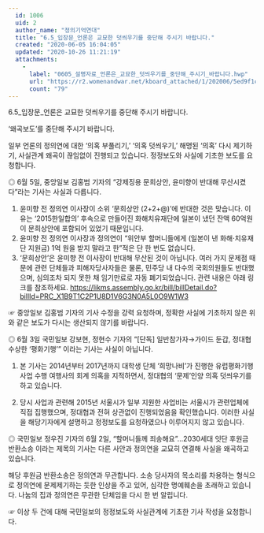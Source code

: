 ```yaml
---
  id: 1006
  uid: 2
  author_name: "정의기억연대"
  title: "6.5_입장문_언론은 교묘한 덧씌우기를 중단해 주시기 바랍니다."
  created: "2020-06-05 16:04:05"
  updated: "2020-10-26 11:21:19"
  attachments: 
    - 
      label: "0605_설명자료_언론은_교묘한_덧씌우기를_중단해_주시기_바랍니다.hwp"
      url: "https://r2.womenandwar.net/kboard_attached/1/202006/5ed9f1c832d678071298.hwp"
      count: "79"
---
```

6.5_입장문_언론은 교묘한 덧씌우기를 중단해 주시기 바랍니다.


‘왜곡보도’를 중단해 주시기 바랍니다. 

일부 언론의 정의연에 대한 ‘의혹 부풀리기,’ ‘의혹 덧씌우기,’ 해명된 ‘의혹’ 다시 제기하기, 사실관계 왜곡이 끊임없이 진행되고 있습니다. 
정정보도와 사실에 기초한 보도를 요청합니다. 

◎ 6월 5일, 중앙일보 김홍범 기자의 “강제징용 문희상안, 윤미향이 반대해 무산시켰다”라는 기사는 사실과 다릅니다. 

1. 윤미향 전 정의연 이사장이 소위 ‘문희상안 (2+2+@)’에 반대한 것은 맞습니다. 이유는 ‘2015한일합의’ 후속으로 만들어진 화해치유재단에 일본이 냈던 잔액 60억원이 문희상안에 포함되어 있었기 때문입니다. 
2. 윤미향 전 정의연 이사장과 정의연이 “위안부 할머니들에게 (일본이 낸 화해·치유재단 지원금) 1억 원을 받지 말라고 한”적은 단 한 번도 없습니다. 
3. ‘문희상안’은 윤미향 전 이사장이 반대해 무산된 것이 아닙니다. 여러 가지 문제점 때문에 관련 단체들과 피해자당사자들은 물론, 민주당 내 다수의 국회의원들도 반대했으며, 심의조차 되지 못한 채 임기만료로 자동 폐기되었습니다. 관련 내용은 아래 링크를 참조하세요.
 https://likms.assembly.go.kr/bill/billDetail.do?billId=PRC_X1B9T1C2P1U8D1V6G3N0A5L0O9W1W3

☞ 중앙일보 김홍범 기자의 기사 수정을 강력 요청하며, 정확한 사실에 기초하지 않은 위와 같은 보도가 다시는 생산되지 않기를 바랍니다. 

◎ 6월 3일 국민일보 강보현, 정현수 기자의 “\[단독\] 일반참가자→가이드 둔갑, 정대협 수상한 ‘평화기행’” 이라는 기사는 사실이 아닙니다. 

1. 본 기사는 2014년부터 2017년까지 대학생 단체 ‘희망나비’가 진행한 유럽평화기행 사업 수행 여행사의 회계 의혹을 지적하면서, 정대협의 ‘문제’인양 의혹 덧씌우기를 하고 있습니다.
 
2. 당시 사업과 관련해 2015년 서울시가 일부 지원한 사업비는 서울시가 관련업체에 직접 집행했으며, 정대협과 전혀 상관없이 진행되었음을 확인했습니다. 이러한 사실을 해당기자에게 설명하고 정정보도를 요청하였으나 이루어지지 않고 있습니다.

◎ 국민일보 정우진 기자의 6월 2일, “할머니들께 죄송해요”…2030세대 잇단 후원금 반환소송 이라는 제목의 기사는 다른 사안과 정의연을 교묘히 연결해 사실을 왜곡하고 있습니다.

해당 후원금 반환소송은 정의연과 무관합니다. 소송 당사자의 목소리를 차용하는 형식으로 정의연에 문제제기하는 듯한 인상을 주고 있어, 심각한 명예훼손을 초래하고 있습니다. 나눔의 집과 정의연은 무관한 단체임을 다시 한 번 알립니다. 

☞ 이상 두 건에 대해 국민일보의 정정보도와 사실관계에 기초한 기사 작성을 요청합니다.